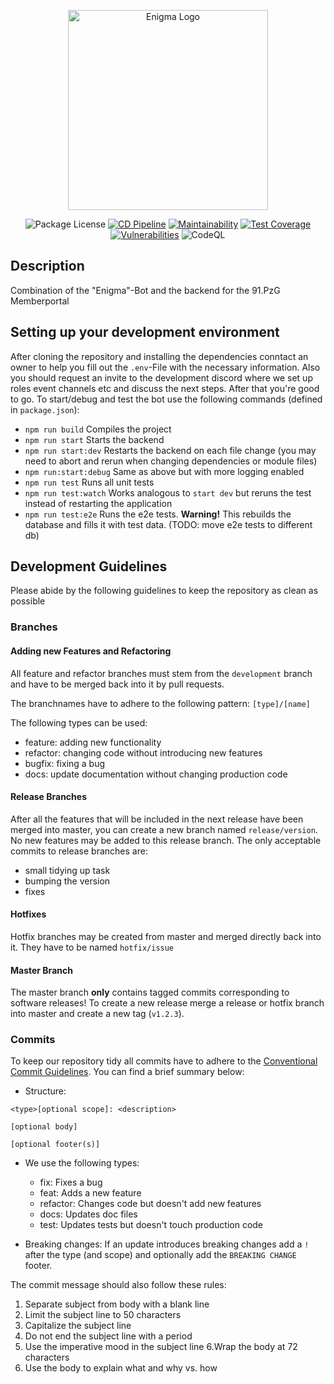 <p align="center">
  <a href="http://enigma.samuelhoera.dev/" target="blank"><img src="https://upload.wikimedia.org/wikipedia/commons/3/37/Enigma-logo.svg" width="320" alt="Enigma Logo" /></a>
</p>

<p align="center">
<img src="https://img.shields.io/github/license/91-PzG/enigma-bot" alt="Package License" />
<a href="https://github.com/91-PzG/enigma-bot/actions/workflows/cd.yml"><img src="https://github.com/91-PzG/enigma-bot/actions/workflows/cd.yml/badge.svg" alt="CD Pipeline" /></a>
<a href="https://codeclimate.com/github/91-PzG/enigma-bot/"><img src="https://img.shields.io/codeclimate/maintainability/91-PzG/enigma-bot" alt="Maintainability" /></a>  
<a href="https://codeclimate.com/github/91-PzG/enigma-bot/"><img src="https://img.shields.io/codeclimate/coverage/91-PzG/enigma-bot" alt="Test Coverage" /></a>
<a href="https://snyk.io/test/github/91-PzG/enigma-bot/"><img src="https://img.shields.io/snyk/vulnerabilities/github/91-PzG/enigma-bot" alt="Vulnerabilities" /></a>
<img src="https://github.com/91-PzG/enigma-website/actions/workflows/codeql-analysis.yml/badge.svg" alt="CodeQL" />
</p>

## Description

Combination of the "Enigma"-Bot and the backend for the 91.PzG Memberportal

## Setting up your development environment

After cloning the repository and installing the dependencies conntact an owner to help you fill out the `.env`-File with the necessary information.
Also you should request an invite to the development discord where we set up roles event channels etc and discuss the next steps.
After that you're good to go. To start/debug and test the bot use the following commands (defined in `package.json`):

- `npm run build` Compiles the project
- `npm run start` Starts the backend
- `npm run start:dev` Restarts the backend on each file change (you may need to abort and rerun when changing dependencies or module files)
- `npm run:start:debug` Same as above but with more logging enabled
- `npm run test` Runs all unit tests
- `npm run test:watch` Works analogous to `start dev` but reruns the test instead of restarting the application
- `npm run test:e2e` Runs the e2e tests. **Warning!** This rebuilds the database and fills it with test data. (TODO: move e2e tests to different db)

## Development Guidelines

Please abide by the following guidelines to keep the repository as clean as possible

### Branches

#### Adding new Features and Refactoring

All feature and refactor branches must stem from the `development` branch and have to be merged back into it by pull requests.

The branchnames have to adhere to the following pattern:
`[type]/[name]`

The following types can be used:

- feature: adding new functionality
- refactor: changing code without introducing new features
- bugfix: fixing a bug
- docs: update documentation without changing production code

#### Release Branches

After all the features that will be included in the next release have been merged into master, you can create a new branch named `release/version`.
No new features may be added to this release branch. The only acceptable commits to release branches are:

- small tidying up task
- bumping the version
- fixes

#### Hotfixes

Hotfix branches may be created from master and merged directly back into it. They have to be named `hotfix/issue`

#### Master Branch

The master branch **only** contains tagged commits corresponding to software releases!
To create a new release merge a release or hotfix branch into master and create a new tag (`v1.2.3`).

### Commits

To keep our repository tidy all commits have to adhere to the [Conventional Commit Guidelines](https://www.conventionalcommits.org/en/).
You can find a brief summary below:

- Structure:

```
<type>[optional scope]: <description>

[optional body]

[optional footer(s)]
```

- We use the following types:

  - fix: Fixes a bug
  - feat: Adds a new feature
  - refactor: Changes code but doesn't add new features
  - docs: Updates doc files
  - test: Updates tests but doesn't touch production code

- Breaking changes:
  If an update introduces breaking changes add a `!` after the type (and scope) and optionally add the `BREAKING CHANGE` footer.

The commit message should also follow these rules:

1. Separate subject from body with a blank line
2. Limit the subject line to 50 characters
3. Capitalize the subject line
4. Do not end the subject line with a period
5. Use the imperative mood in the subject line
   6.Wrap the body at 72 characters
6. Use the body to explain what and why vs. how
